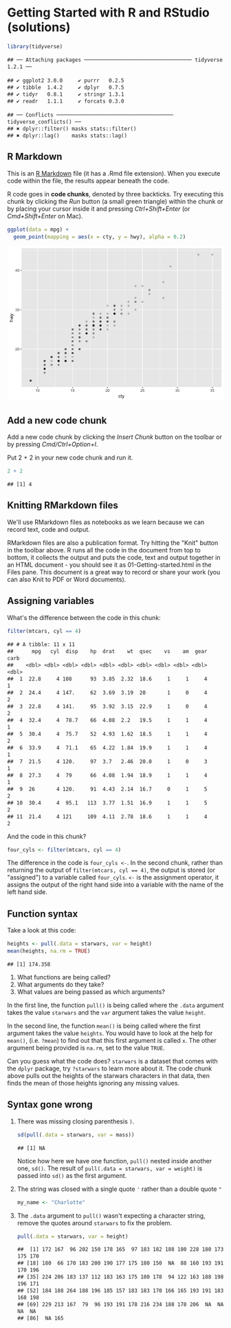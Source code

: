 Getting Started with R and RStudio (solutions)
================

<!-- This file by Charlotte Wickham is licensed under a Creative Commons Attribution 4.0 International License. -->
``` r
library(tidyverse)
```

    ## ── Attaching packages ─────────────────────────────────── tidyverse 1.2.1 ──

    ## ✔ ggplot2 3.0.0     ✔ purrr   0.2.5
    ## ✔ tibble  1.4.2     ✔ dplyr   0.7.5
    ## ✔ tidyr   0.8.1     ✔ stringr 1.3.1
    ## ✔ readr   1.1.1     ✔ forcats 0.3.0

    ## ── Conflicts ────────────────────────────────────── tidyverse_conflicts() ──
    ## ✖ dplyr::filter() masks stats::filter()
    ## ✖ dplyr::lag()    masks stats::lag()

R Markdown
----------

This is an [R Markdown](http://rmarkdown.rstudio.com) file (it has a .Rmd file extension). When you execute code within the file, the results appear beneath the code.

R code goes in **code chunks**, denoted by three backticks. Try executing this chunk by clicking the *Run* button (a small green triangle) within the chunk or by placing your cursor inside it and pressing *Ctrl+Shift+Enter* (or *Cmd+Shift+Enter* on Mac).

``` r
ggplot(data = mpg) +
  geom_point(mapping = aes(x = cty, y = hwy), alpha = 0.2)
```

![](01-Getting-started-solutions_files/figure-markdown_github/unnamed-chunk-1-1.png)

Add a new code chunk
--------------------

Add a new code chunk by clicking the *Insert Chunk* button on the toolbar or by pressing *Cmd/Ctrl+Option+I*.

Put 2 + 2 in your new code chunk and run it.

``` r
2 + 2
```

    ## [1] 4

Knitting RMarkdown files
------------------------

We'll use RMarkdown files as notebooks as we learn because we can record text, code and output.

RMarkdown files are also a publication format. Try hitting the "Knit" button in the toolbar above. R runs all the code in the document from top to bottom, it collects the output and puts the code, text and output together in an HTML document - you should see it as 01-Getting-started.html in the Files pane. This document is a great way to record or share your work (you can also Knit to PDF or Word documents).

Assigning variables
-------------------

What's the difference between the code in this chunk:

``` r
filter(mtcars, cyl == 4)
```

    ## # A tibble: 11 x 11
    ##      mpg   cyl  disp    hp  drat    wt  qsec    vs    am  gear  carb
    ##    <dbl> <dbl> <dbl> <dbl> <dbl> <dbl> <dbl> <dbl> <dbl> <dbl> <dbl>
    ##  1  22.8     4 108      93  3.85  2.32  18.6     1     1     4     1
    ##  2  24.4     4 147.     62  3.69  3.19  20       1     0     4     2
    ##  3  22.8     4 141.     95  3.92  3.15  22.9     1     0     4     2
    ##  4  32.4     4  78.7    66  4.08  2.2   19.5     1     1     4     1
    ##  5  30.4     4  75.7    52  4.93  1.62  18.5     1     1     4     2
    ##  6  33.9     4  71.1    65  4.22  1.84  19.9     1     1     4     1
    ##  7  21.5     4 120.     97  3.7   2.46  20.0     1     0     3     1
    ##  8  27.3     4  79      66  4.08  1.94  18.9     1     1     4     1
    ##  9  26       4 120.     91  4.43  2.14  16.7     0     1     5     2
    ## 10  30.4     4  95.1   113  3.77  1.51  16.9     1     1     5     2
    ## 11  21.4     4 121     109  4.11  2.78  18.6     1     1     4     2

And the code in this chunk?

``` r
four_cyls <- filter(mtcars, cyl == 4)
```

The difference in the code is `four_cyls <-`. In the second chunk, rather than returning the output of `filter(mtcars, cyl == 4)`, the output is stored (or "assigned") to a variable called `four_cyls`. `<-` is the assignment operator, it assigns the output of the right hand side into a variable with the name of the left hand side.

Function syntax
---------------

Take a look at this code:

``` r
heights <- pull(.data = starwars, var = height)
mean(heights, na.rm = TRUE)
```

    ## [1] 174.358

1.  What functions are being called?
2.  What arguments do they take?
3.  What values are being passed as which arguments?

In the first line, the function `pull()` is being called where the `.data` argument takes the value `starwars` and the `var` argument takes the value `height`.

In the second line, the function `mean()` is being called where the first argument takes the value `heights`. You would have to look at the help for `mean()`, (i.e. `?mean`) to find out that this first argument is called `x`. The other argument being provided is `na.rm`, set to the value `TRUE`.

Can you guess what the code does? `starwars` is a dataset that comes with the `dplyr` package, try `?starwars` to learn more about it. The code chunk above pulls out the heights of the starwars characters in that data, then finds the mean of those heights ignoring any missing values.

Syntax gone wrong
-----------------

1.  There was missing closing parenthesis `)`.

    ``` r
    sd(pull(.data = starwars, var = mass))
    ```

        ## [1] NA

    Notice how here we have one function, `pull()` nested inside another one, `sd()`. The result of `pull(.data = starwars, var = weight)` is passed into `sd()` as the first argument.

2.  The string was closed with a single quote `'` rather than a double quote `"`

    ``` r
    my_name <- "Charlotte"
    ```

3.  The `.data` argument to `pull()` wasn't expecting a character string, remove the quotes around `starwars` to fix the problem.

    ``` r
    pull(.data = starwars, var = height)
    ```

        ##  [1] 172 167  96 202 150 178 165  97 183 182 188 180 228 180 173 175 170
        ## [18] 180  66 170 183 200 190 177 175 180 150  NA  88 160 193 191 170 196
        ## [35] 224 206 183 137 112 183 163 175 180 178  94 122 163 188 198 196 171
        ## [52] 184 188 264 188 196 185 157 183 183 170 166 165 193 191 183 168 198
        ## [69] 229 213 167  79  96 193 191 178 216 234 188 178 206  NA  NA  NA  NA
        ## [86]  NA 165
